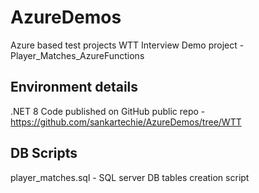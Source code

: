 # AzureDemos
Azure based test projects
WTT Interview Demo project - Player_Matches_AzureFunctions

## Environment details
.NET 8
Code published on GitHub public repo - https://github.com/sankartechie/AzureDemos/tree/WTT

## DB Scripts
player_matches.sql - SQL server DB tables creation script

